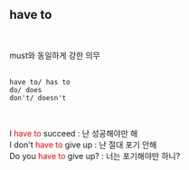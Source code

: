 ## have to ##
<br>

must와 동일하게 강한 의무  
<br>

    have to/ has to  
    do/ does  
    don't/ doesn't  
<br>

I <span style="color:red">have to</span> succeed : 난 성공해야만 해  
I don't <span style="color:red">have to</span> give up : 난 절대 포기 안해  
Do you <span style="color:red">have to</span> give up? : 너는 포기해야만 하니?
